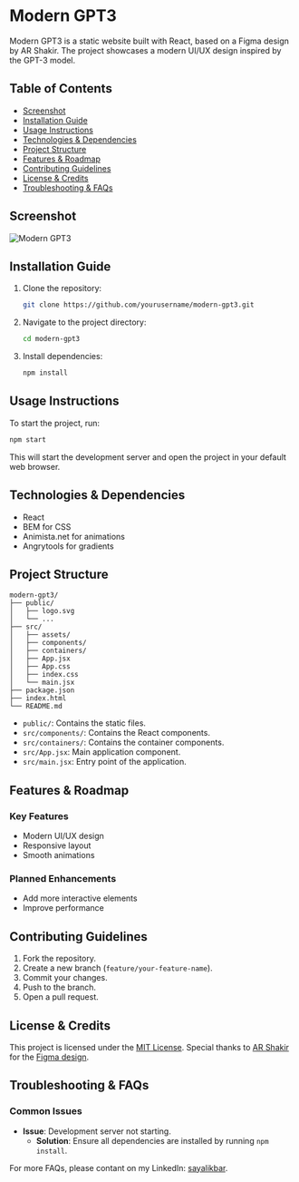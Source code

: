 # Modern GPT3

Modern GPT3 is a static website built with React, based on a Figma design by AR Shakir. The project showcases a modern UI/UX design inspired by the GPT-3 model.

## Table of Contents

- [Screenshot](#screenshot)
- [Installation Guide](#installation-guide)
- [Usage Instructions](#usage-instructions)
- [Technologies & Dependencies](#technologies--dependencies)
- [Project Structure](#project-structure)
- [Features & Roadmap](#features--roadmap)
- [Contributing Guidelines](#contributing-guidelines)
- [License & Credits](#license--credits)
- [Troubleshooting & FAQs](#troubleshooting--faqs)

## Screenshot

![Modern GPT3](https://github.com/user-attachments/assets/a9fce64e-c87e-46c9-ac66-77d53c4e04b5)

## Installation Guide

1. Clone the repository:
   ```sh
   git clone https://github.com/yourusername/modern-gpt3.git
   ```
2. Navigate to the project directory:
   ```sh
   cd modern-gpt3
   ```
3. Install dependencies:
   ```sh
   npm install
   ```

## Usage Instructions

To start the project, run:

```sh
npm start
```

This will start the development server and open the project in your default web browser.

## Technologies & Dependencies

- React
- BEM for CSS
- Animista.net for animations
- Angrytools for gradients

## Project Structure

```
modern-gpt3/
├── public/
│   ├── logo.svg
│   └── ...
├── src/
│   ├── assets/
│   ├── components/
│   ├── containers/
│   ├── App.jsx
│   ├── App.css
│   ├── index.css
│   └── main.jsx
├── package.json
├── index.html
└── README.md
```

- `public/`: Contains the static files.
- `src/components/`: Contains the React components.
- `src/containers/`: Contains the container components.
- `src/App.jsx`: Main application component.
- `src/main.jsx`: Entry point of the application.

## Features & Roadmap

### Key Features

- Modern UI/UX design
- Responsive layout
- Smooth animations

### Planned Enhancements

- Add more interactive elements
- Improve performance

## Contributing Guidelines

1. Fork the repository.
2. Create a new branch (`feature/your-feature-name`).
3. Commit your changes.
4. Push to the branch.
5. Open a pull request.

## License & Credits

This project is licensed under the [MIT License](https://github.com/sayaliakbar/modern-gpt3?tab=MIT-1-ov-file). Special thanks to [AR Shakir](https://www.arshakir.com/) for the [Figma design](https://www.figma.com/design/lz9lLpFHMxHm2odnwM3R0z/gpt3?node-id=0-1&p=f&t=quNGxcF5aS69mKKb-0).

## Troubleshooting & FAQs

### Common Issues

- **Issue**: Development server not starting.
  - **Solution**: Ensure all dependencies are installed by running `npm install`.

For more FAQs, please contant on my LinkedIn: [sayalikbar](https://linkedin.com/in/sayaliakbar).
